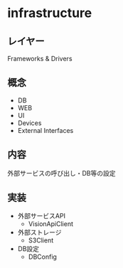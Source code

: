 # infrastructure

## レイヤー
Frameworks & Drivers

## 概念
- DB
- WEB
- UI
- Devices
- External Interfaces

## 内容
外部サービスの呼び出し・DB等の設定

## 実装
- 外部サービスAPI
  - VisionApiClient
- 外部ストレージ
  - S3Client
- DB設定
  - DBConfig
